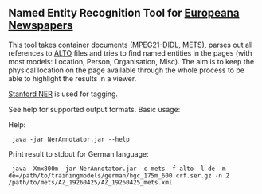 Named Entity Recognition Tool for [Europeana Newspapers](http://www.europeana-newspapers.eu/)
------------------------------------------------------

This tool takes container documents ([MPEG21-DIDL](http://xml.coverpages.org/mpeg21-didl.html), [METS](http://www.loc.gov/standards/mets/)), parses out all references to [ALTO](http://www.loc.gov/standards/alto/)
files and tries to find named entities in the pages (with most models: Location, Person, 
Organisation, Misc).
The aim is to keep the physical location on the page available through the whole process 
to be able to highlight the results in a viewer.

[Stanford NER](http://www-nlp.stanford.edu/software/CRF-NER.shtml) is used for tagging.

See help for supported output formats. Basic usage:

Help:
  
     java -jar NerAnnotator.jar --help
	
Print result to stdout for German language:
  
     java -Xmx800m -jar NerAnnotator.jar -c mets -f alto -l de -m de=/path/to/trainingmodels/german/hgc_175m_600.crf.ser.gz -n 2 /path/to/mets/AZ_19260425/AZ_19260425_mets.xml